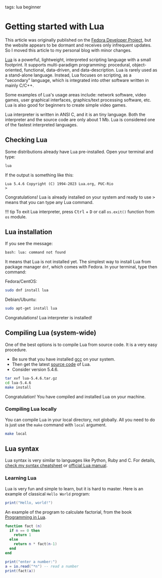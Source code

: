 <!-- Description: Get stared with Lua programming language. A brief introduction to Lua language. Installation, compilation, REPL guide.-->

tags: lua beginner

# Getting started with Lua

This article was originally published on the
[Fedora Developer Project](https://developer.fedoraproject.org/tech/languages/lua/lua_installation.html),
but the website appears to be dormant and receives only infrequent updates. So
I moved this article to my personal blog with minor changes.

[Lua](https://www.lua.org) is a powerful, lightweight, interpreted scripting
language with a small footprint. It supports multi-paradigm programming:
procedural, object-oriented, functional, data-driven, and data-description.
Lua is rarely used as a stand-alone language. Instead, Lua focuses on
scripting, as a "secondary" language, which is integrated into other software
written in mainly C/C++.

Some examples of Lua's usage areas include: network software, video games,
user graphical interfaces, graphics/text processing software, etc. Lua is also
good for beginners to create simple video games.

Lua interpreter is written in ANSI C, and it is an tiny language.
Both the interpreter and the source code are only about 1 Mb. Lua is
considered one of the fastest interpreted languages.


## Checking Lua

Some distributions already have Lua pre-installed. Open your terminal and type:

```bash
lua
```

If the output is something like this:

```
Lua 5.4.6 Copyright (C) 1994-2023 Lua.org, PUC-Rio
>
```

Congratulations! Lua is already installed on your system and ready to use
<kbd>&gt;</kbd> means that you can type any Lua command.

!!! tip
    To exit Lua interpreter, press <kbd>Ctrl</kbd> +
    <kbd>D</kbd> or call `os.exit()` function from `os` module.

## Lua installation

If you see the message:

```bash
bash: lua: command not found
```

It means that Lua is not installed yet. The simplest way to install Lua from package manager `dnf`, which comes with Fedora. In your terminal, type then command:

Fedora/CentOS:

```bash
sudo dnf install lua
```

Debian/Ubuntu:

```bash
sudo apt-get install lua
```

Congratulations! Lua interpreter is installed!

## Compiling Lua (system-wide)

One of the best options is to compile Lua from source code. It is a very easy procedure.

* Be sure that you have installed [gcc](https://gcc.gnu.org/) on your system.
* Then get the latest [source code](https://www.lua.org/ftp/) of Lua.
* Consider version 5.4.6.

```bash
tar xvf lua-5.4.6.tar.gz
cd lua-5.4.6
make install
```

Congratulation! You have compiled and installed Lua on your machine.

### Compiling Lua locally

You can compile Lua in your local directory, not globally.
All you need to do is just use the `make` command with `local` argument.

```bash
make local
```

## Lua syntax

Lua syntax is very similar to languages like Python, Ruby and C. For details,
[check my syntax cheatsheet](/lua-syntax-cheatsheet.html) or [official Lua
manual](https://www.lua.org/manual/5.4/manual.html).

### Learning Lua

Lua is very fun and simple to learn, but it is hard to master. Here is an
example of classical `Hello World` program:

```lua
print("Hello, world!")
```

An example of the program to calculate factorial, from the book [Programming
in Lua](https://www.lua.org/pil/1.html).

```lua
function fact (n)
  if n == 0 then
    return 1
  else
    return n * fact(n-1)
  end
end

print("enter a number:")
a = io.read("*n") -- read a number
print(fact(a))
```
